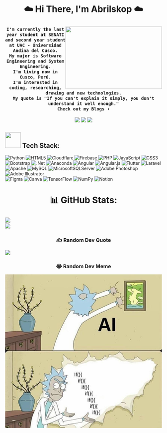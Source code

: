 # <p align="center"> ☁️ Hi There, I'm Abrilskop ☁️ </p>
<p align="center">
    <img src="https://user-images.githubusercontent.com/116703319/216876328-d8a2481f-362b-4b56-a942-3c83d1b4d6e1.gif" align="right" width="310" height="200">
</p>

<h4 align="center"><samp> I'm currently the last year student at SENATI and second year student at UAC - Universidad Andina del Cusco.
<br>My major is Software Engineering and System Engineering.
<br>I'm living now in Cusco, Perú.
<br>I'm interested in coding, researching, drawing and new technologies.
<br>My quote is "If you can't explain it simply, you don't understand it well enough."
<br> Check out my Blogs ⬇️  </samp></h4>

<p align="center">
<a href= "https://dev.to/abrilskop" target="_blank"><img src="https://img.icons8.com/windows/32/000000/dev.png"/></a>
<a href= "#"><img src="https://img.icons8.com/material-outlined/32/000000/twitter.png"/></a>
<a href= "#"><img src="https://img.icons8.com/pastel-glyph/32/000000/like--v1.png"/></a>
</p>

## <img src="https://media2.giphy.com/media/QssGEmpkyEOhBCb7e1/giphy.gif?cid=ecf05e47a0n3gi1bfqntqmob8g9aid1oyj2wr3ds3mg700bl&rid=giphy.gif" width="50px" height="50px"> Tech Stack:
![Python](https://img.shields.io/badge/python-3670A0?style=for-the-badge&logo=python&logoColor=ffdd54)
![HTML5](https://img.shields.io/badge/html5-%23E34F26.svg?style=for-the-badge&logo=html5&logoColor=white) 
![Cloudflare](https://img.shields.io/badge/Cloudflare-F38020?style=for-the-badge&logo=Cloudflare&logoColor=white) 
![Firebase](https://img.shields.io/badge/firebase-%23039BE5.svg?style=for-the-badge&logo=firebase) 
![PHP](https://img.shields.io/badge/php-%23777BB4.svg?style=for-the-badge&logo=php&logoColor=white) 
![JavaScript](https://img.shields.io/badge/javascript-%23323330.svg?style=for-the-badge&logo=javascript&logoColor=%23F7DF1E) 
![CSS3](https://img.shields.io/badge/css3-%231572B6.svg?style=for-the-badge&logo=css3&logoColor=white) 
![Bootstrap](https://img.shields.io/badge/bootstrap-%23563D7C.svg?style=for-the-badge&logo=bootstrap&logoColor=white) 
![.Net](https://img.shields.io/badge/.NET-5C2D91?style=for-the-badge&logo=.net&logoColor=white) 
![Anaconda](https://img.shields.io/badge/Anaconda-%2344A833.svg?style=for-the-badge&logo=anaconda&logoColor=white) 
![Angular](https://img.shields.io/badge/angular-%23DD0031.svg?style=for-the-badge&logo=angular&logoColor=white) 
![Angular.js](https://img.shields.io/badge/angular.js-%23E23237.svg?style=for-the-badge&logo=angularjs&logoColor=white) 
![Flutter](https://img.shields.io/badge/Flutter-%2302569B.svg?style=for-the-badge&logo=Flutter&logoColor=white) 
![Laravel](https://img.shields.io/badge/laravel-%23FF2D20.svg?style=for-the-badge&logo=laravel&logoColor=white) 
![Apache](https://img.shields.io/badge/apache-%23D42029.svg?style=for-the-badge&logo=apache&logoColor=white) 
![MySQL](https://img.shields.io/badge/mysql-%2300f.svg?style=for-the-badge&logo=mysql&logoColor=white) ![MicrosoftSQLServer](https://img.shields.io/badge/Microsoft%20SQL%20Sever-CC2927?style=for-the-badge&logo=microsoft%20sql%20server&logoColor=white) 
![Adobe Photoshop](https://img.shields.io/badge/adobephotoshop-%2331A8FF.svg?style=for-the-badge&logo=adobephotoshop&logoColor=white) 
![Adobe Illustrator](https://img.shields.io/badge/adobeillustrator-%23FF9A00.svg?style=for-the-badge&logo=adobeillustrator&logoColor=white) 	
![Figma](https://img.shields.io/badge/figma-%23F24E1E.svg?style=for-the-badge&logo=figma&logoColor=white) 
![Canva](https://img.shields.io/badge/Canva-%2300C4CC.svg?style=for-the-badge&logo=Canva&logoColor=white) 
![TensorFlow](https://img.shields.io/badge/TensorFlow-%23FF6F00.svg?style=for-the-badge&logo=TensorFlow&logoColor=white) 
![NumPy](https://img.shields.io/badge/numpy-%23013243.svg?style=for-the-badge&logo=numpy&logoColor=white) 
![Notion](https://img.shields.io/badge/Notion-%23000000.svg?style=for-the-badge&logo=notion&logoColor=white)

# <p align="center"> 📊 GitHub Stats: </p>
![](https://github-readme-stats.vercel.app/api?username=abrilskop&theme=chartreuse-dark&hide_border=false&include_all_commits=false&count_private=false)<br/> ![](https://github-readme-streak-stats.herokuapp.com/?user=abrilskop&theme=chartreuse-dark&hide_border=false)<br/> 

### <p align="center"> ✍️ Random Dev Quote </p>
![](https://quotes-github-readme.vercel.app/api?type=horizontal&theme=merko)

### <p align="center"> 😂 Random Dev Meme </p>
<p align="center">
    <img src="assets/img/AI.jpeg" width="512px"/>
</p>

<!-- Thanks for watching -->
